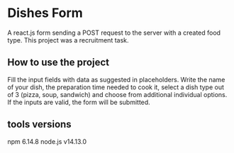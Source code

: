# Dishes Form
A react.js form sending a POST request to the server with a created food type.
This project was a recruitment task.

## How to use the project
Fill the input fields with data as suggested in placeholders. Write the name of your dish, the preparation time needed to cook it, select a dish type out of 3 (pizza, soup, sandwich) and choose from additional individual options. If the inputs are valid, the form will be submitted.

## tools versions
npm 6.14.8
node.js v14.13.0
